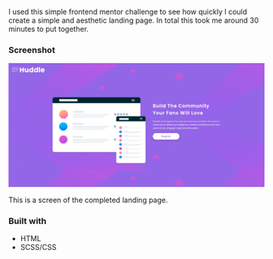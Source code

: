 I used this simple frontend mentor challenge to see how quickly I could create a simple and aesthetic landing page. In total this took me around 30 minutes to put together.

### Screenshot

![](./screenshot.jpg)

This is a screen of the completed landing page.

### Built with

- HTML
- SCSS/CSS
